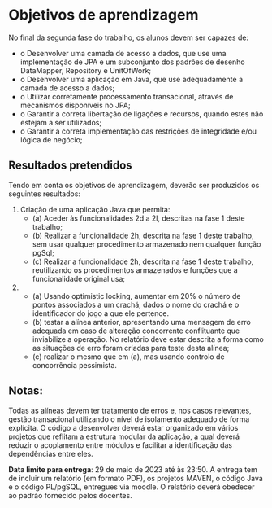 # Objetivos de aprendizagem

No final da segunda fase do trabalho, os alunos devem ser capazes de:
- o Desenvolver uma camada de acesso a dados, que use uma implementação de JPA e um subconjunto dos padrões de desenho 
    DataMapper, Repository e UnitOfWork;
- o Desenvolver uma aplicação em Java, que use adequadamente a camada de acesso a dados;
- o Utilizar corretamente processamento transacional, através de mecanismos disponíveis no JPA;
- o Garantir a correta libertação de ligações e recursos, quando estes não estejam a ser utilizados;
- o Garantir a correta implementação das restrições de integridade e/ou lógica de negócio;

## Resultados pretendidos
Tendo em conta os objetivos de aprendizagem, deverão ser produzidos os seguintes resultados:
1. Criação de uma aplicação Java que permita:
     - (a) Aceder às funcionalidades 2d a 2l, descritas na fase 1 deste trabalho;
     - (b) Realizar a funcionalidade 2h, descrita na fase 1 deste trabalho, sem usar qualquer procedimento armazenado 
          nem qualquer função pgSql;
     - (c) Realizar a funcionalidade 2h, descrita na fase 1 deste trabalho, reutilizando os procedimentos armazenados e 
          funções que a funcionalidade original usa;
2.
     - (a) Usando optimistic locking, aumentar em 20% o número de pontos associados a um crachá, dados o nome do crachá 
         e o identificador do jogo a que ele pertence.
     - (b) testar a alínea anterior, apresentando uma mensagem de erro adequada em caso de alteração concorrente 
         conflituante que inviabilize a operação. 
         No relatório deve estar descrita a forma como as situações de erro foram criadas para teste desta alínea;
     - (c) realizar o mesmo que em (a), mas usando controlo de concorrência pessimista.
## Notas:
   Todas as alíneas devem ter tratamento de erros e, nos casos relevantes, gestão transacional utilizando o nível de 
   isolamento adequado de forma explícita.
   O código a desenvolver deverá estar organizado em vários projetos que reflitam a estrutura modular da aplicação, a 
   qual deverá reduzir o acoplamento entre módulos e facilitar a identificação das dependências entre eles.

   **Data limite para entrega**: 29 de maio de 2023 até às 23:50.
   A entrega tem de incluir um relatório (em formato PDF), os projetos MAVEN, o código Java e o código PL/pgSQL, 
   entregues via moodle. O relatório deverá obedecer ao padrão fornecido pelos docentes. 